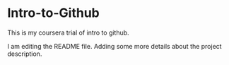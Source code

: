 # Intro-to-Github
This is my coursera trial of intro to github.

I am editing the README file. Adding some more details about the project description.
